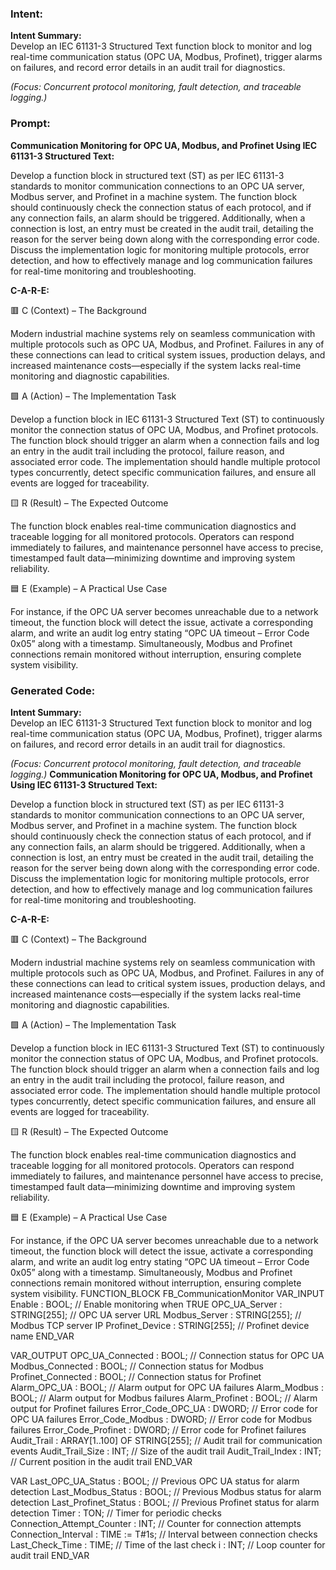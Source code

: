 ### Intent:
**Intent Summary:**  
Develop an IEC 61131-3 Structured Text function block to monitor and log real-time communication status (OPC UA, Modbus, Profinet), trigger alarms on failures, and record error details in an audit trail for diagnostics.  

*(Focus: Concurrent protocol monitoring, fault detection, and traceable logging.)*

### Prompt:
**Communication Monitoring for OPC UA, Modbus, and Profinet Using IEC 61131-3 Structured Text:**

Develop a function block in structured text (ST) as per IEC 61131-3 standards to monitor communication connections to an OPC UA server, Modbus server, and Profinet in a machine system. The function block should continuously check the connection status of each protocol, and if any connection fails, an alarm should be triggered. Additionally, when a connection is lost, an entry must be created in the audit trail, detailing the reason for the server being down along with the corresponding error code. Discuss the implementation logic for monitoring multiple protocols, error detection, and how to effectively manage and log communication failures for real-time monitoring and troubleshooting.

**C-A-R-E:**

🟥 C (Context) – The Background

Modern industrial machine systems rely on seamless communication with multiple protocols such as OPC UA, Modbus, and Profinet. Failures in any of these connections can lead to critical system issues, production delays, and increased maintenance costs—especially if the system lacks real-time monitoring and diagnostic capabilities.

🟩 A (Action) – The Implementation Task

Develop a function block in IEC 61131-3 Structured Text (ST) to continuously monitor the connection status of OPC UA, Modbus, and Profinet protocols. The function block should trigger an alarm when a connection fails and log an entry in the audit trail including the protocol, failure reason, and associated error code. The implementation should handle multiple protocol types concurrently, detect specific communication failures, and ensure all events are logged for traceability.

🟨 R (Result) – The Expected Outcome

The function block enables real-time communication diagnostics and traceable logging for all monitored protocols. Operators can respond immediately to failures, and maintenance personnel have access to precise, timestamped fault data—minimizing downtime and improving system reliability.

🟦 E (Example) – A Practical Use Case

For instance, if the OPC UA server becomes unreachable due to a network timeout, the function block will detect the issue, activate a corresponding alarm, and write an audit log entry stating “OPC UA timeout – Error Code 0x05” along with a timestamp. Simultaneously, Modbus and Profinet connections remain monitored without interruption, ensuring complete system visibility.

### Generated Code:
**Intent Summary:**  
Develop an IEC 61131-3 Structured Text function block to monitor and log real-time communication status (OPC UA, Modbus, Profinet), trigger alarms on failures, and record error details in an audit trail for diagnostics.  

*(Focus: Concurrent protocol monitoring, fault detection, and traceable logging.)*
**Communication Monitoring for OPC UA, Modbus, and Profinet Using IEC 61131-3 Structured Text:**

Develop a function block in structured text (ST) as per IEC 61131-3 standards to monitor communication connections to an OPC UA server, Modbus server, and Profinet in a machine system. The function block should continuously check the connection status of each protocol, and if any connection fails, an alarm should be triggered. Additionally, when a connection is lost, an entry must be created in the audit trail, detailing the reason for the server being down along with the corresponding error code. Discuss the implementation logic for monitoring multiple protocols, error detection, and how to effectively manage and log communication failures for real-time monitoring and troubleshooting.

**C-A-R-E:**

🟥 C (Context) – The Background

Modern industrial machine systems rely on seamless communication with multiple protocols such as OPC UA, Modbus, and Profinet. Failures in any of these connections can lead to critical system issues, production delays, and increased maintenance costs—especially if the system lacks real-time monitoring and diagnostic capabilities.

🟩 A (Action) – The Implementation Task

Develop a function block in IEC 61131-3 Structured Text (ST) to continuously monitor the connection status of OPC UA, Modbus, and Profinet protocols. The function block should trigger an alarm when a connection fails and log an entry in the audit trail including the protocol, failure reason, and associated error code. The implementation should handle multiple protocol types concurrently, detect specific communication failures, and ensure all events are logged for traceability.

🟨 R (Result) – The Expected Outcome

The function block enables real-time communication diagnostics and traceable logging for all monitored protocols. Operators can respond immediately to failures, and maintenance personnel have access to precise, timestamped fault data—minimizing downtime and improving system reliability.

🟦 E (Example) – A Practical Use Case

For instance, if the OPC UA server becomes unreachable due to a network timeout, the function block will detect the issue, activate a corresponding alarm, and write an audit log entry stating “OPC UA timeout – Error Code 0x05” along with a timestamp. Simultaneously, Modbus and Profinet connections remain monitored without interruption, ensuring complete system visibility.
FUNCTION_BLOCK FB_CommunicationMonitor
VAR_INPUT
    Enable : BOOL; // Enable monitoring when TRUE
    OPC_UA_Server : STRING[255]; // OPC UA server URL
    Modbus_Server : STRING[255]; // Modbus TCP server IP
    Profinet_Device : STRING[255]; // Profinet device name
END_VAR

VAR_OUTPUT
    OPC_UA_Connected : BOOL; // Connection status for OPC UA
    Modbus_Connected : BOOL; // Connection status for Modbus
    Profinet_Connected : BOOL; // Connection status for Profinet
    Alarm_OPC_UA : BOOL; // Alarm output for OPC UA failures
    Alarm_Modbus : BOOL; // Alarm output for Modbus failures
    Alarm_Profinet : BOOL; // Alarm output for Profinet failures
    Error_Code_OPC_UA : DWORD; // Error code for OPC UA failures
    Error_Code_Modbus : DWORD; // Error code for Modbus failures
    Error_Code_Profinet : DWORD; // Error code for Profinet failures
    Audit_Trail : ARRAY[1..100] OF STRING[255]; // Audit trail for communication events
    Audit_Trail_Size : INT; // Size of the audit trail
    Audit_Trail_Index : INT; // Current position in the audit trail
END_VAR

VAR
    Last_OPC_UA_Status : BOOL; // Previous OPC UA status for alarm detection
    Last_Modbus_Status : BOOL; // Previous Modbus status for alarm detection
    Last_Profinet_Status : BOOL; // Previous Profinet status for alarm detection
    Timer : TON; // Timer for periodic checks
    Connection_Attempt_Counter : INT; // Counter for connection attempts
    Connection_Interval : TIME := T#1s; // Interval between connection checks
    Last_Check_Time : TIME; // Time of the last check
    i : INT; // Loop counter for audit trail
END_VAR
